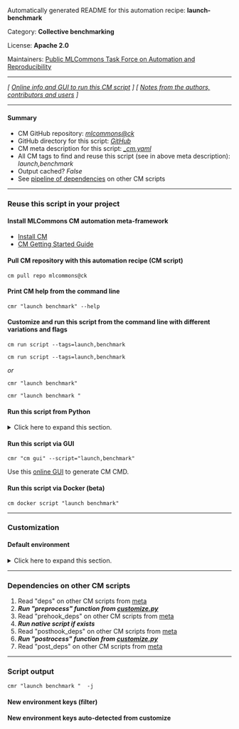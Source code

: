 Automatically generated README for this automation recipe: **launch-benchmark**

Category: **Collective benchmarking**

License: **Apache 2.0**

Maintainers: [Public MLCommons Task Force on Automation and Reproducibility](https://github.com/mlcommons/ck/blob/master/docs/taskforce.md)

---
*[ [Online info and GUI to run this CM script](https://access.cknowledge.org/playground/?action=scripts&name=launch-benchmark,5dc7662804bc4cad) ] [ [Notes from the authors, contributors and users](README-extra.md) ]*

---
#### Summary

* CM GitHub repository: *[mlcommons@ck](https://github.com/mlcommons/ck/tree/dev/cm-mlops)*
* GitHub directory for this script: *[GitHub](https://github.com/mlcommons/ck/tree/dev/cm-mlops/script/launch-benchmark)*
* CM meta description for this script: *[_cm.yaml](_cm.yaml)*
* All CM tags to find and reuse this script (see in above meta description): *launch,benchmark*
* Output cached? *False*
* See [pipeline of dependencies](#dependencies-on-other-cm-scripts) on other CM scripts


---
### Reuse this script in your project

#### Install MLCommons CM automation meta-framework

* [Install CM](https://access.cknowledge.org/playground/?action=install)
* [CM Getting Started Guide](https://github.com/mlcommons/ck/blob/master/docs/getting-started.md)

#### Pull CM repository with this automation recipe (CM script)

```cm pull repo mlcommons@ck```

#### Print CM help from the command line

````cmr "launch benchmark" --help````

#### Customize and run this script from the command line with different variations and flags

`cm run script --tags=launch,benchmark`

`cm run script --tags=launch,benchmark `

*or*

`cmr "launch benchmark"`

`cmr "launch benchmark " `


#### Run this script from Python

<details>
<summary>Click here to expand this section.</summary>

```python

import cmind

r = cmind.access({'action':'run'
                  'automation':'script',
                  'tags':'launch,benchmark'
                  'out':'con',
                  ...
                  (other input keys for this script)
                  ...
                 })

if r['return']>0:
    print (r['error'])

```

</details>


#### Run this script via GUI

```cmr "cm gui" --script="launch,benchmark"```

Use this [online GUI](https://cKnowledge.org/cm-gui/?tags=launch,benchmark) to generate CM CMD.

#### Run this script via Docker (beta)

`cm docker script "launch benchmark" `

___
### Customization

#### Default environment

<details>
<summary>Click here to expand this section.</summary>

These keys can be updated via `--env.KEY=VALUE` or `env` dictionary in `@input.json` or using script flags.


</details>

___
### Dependencies on other CM scripts


  1. Read "deps" on other CM scripts from [meta](https://github.com/mlcommons/ck/tree/dev/cm-mlops/script/launch-benchmark/_cm.yaml)
  1. ***Run "preprocess" function from [customize.py](https://github.com/mlcommons/ck/tree/dev/cm-mlops/script/launch-benchmark/customize.py)***
  1. Read "prehook_deps" on other CM scripts from [meta](https://github.com/mlcommons/ck/tree/dev/cm-mlops/script/launch-benchmark/_cm.yaml)
  1. ***Run native script if exists***
  1. Read "posthook_deps" on other CM scripts from [meta](https://github.com/mlcommons/ck/tree/dev/cm-mlops/script/launch-benchmark/_cm.yaml)
  1. ***Run "postrocess" function from [customize.py](https://github.com/mlcommons/ck/tree/dev/cm-mlops/script/launch-benchmark/customize.py)***
  1. Read "post_deps" on other CM scripts from [meta](https://github.com/mlcommons/ck/tree/dev/cm-mlops/script/launch-benchmark/_cm.yaml)

___
### Script output
`cmr "launch benchmark "  -j`
#### New environment keys (filter)

#### New environment keys auto-detected from customize
